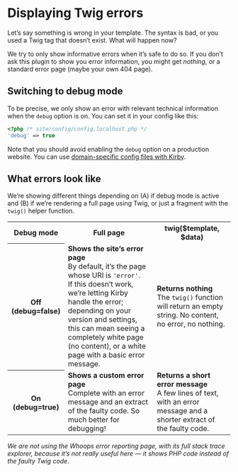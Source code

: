 # Displaying Twig errors

Let’s say something is wrong in your template. The syntax is bad, or you used a Twig tag that doesn’t exist. What will happen now?

We try to only show informative errors when it’s safe to do so. If you don’t ask this plugin to show you error information, you might get *nothing*, or a standard error page (maybe your own 404 page).

## Switching to debug mode

To be precise, we only show an error with relevant technical information when the `debug` option is on. You can set it in your config like this:

```php
<?php /* site/config/config.localhost.php */
'debug' => true
```

Note that you should avoid enabling the `debug` option on a production website. You can use [domain-specific config files with Kirby](https://getkirby.com/docs/guide/configuration#multi-environment-setup).

## What errors look like

We’re showing different things depending on (A) if debug mode is active and (B) if we’re rendering a full page using Twig, or just a fragment with the `twig()` helper function.

<table>
  <tr>
    <th scope="col">Debug mode</th>
    <th scope="col">Full page</th>
    <th scope="col">twig($template, $data)</th>
  </tr>
  <tr>
    <th scope="row">Off (debug=false)</th>
    <td>
        <strong>Shows the site’s error page</strong><br>
        By default, it’s the page whose URI is <code>'error'</code>.<br>
        If this doesn’t work, we’re letting Kirby handle the error; depending on your version and settings, this can mean seeing a completely white page (no content), or a white page with a basic error message.</td>
    <td>
      <strong>Returns nothing</strong><br>
      The <code>twig()</code> function will return an empty string. No content, no error, no nothing.
    </td>
  </tr>
  <tr>
    <th scope="row">On (debug=true)</th>
    <td>
      <strong>Shows a custom error page</strong><br>
      Complete with an error message and an extract of the faulty code. So much better for debugging!
    </td>
    <td>
      <strong>Returns a short error message</strong><br>
      A few lines of text, with an error message and a shorter extract of the faulty code.
    </td>
  </tr>
</table>

*We are not using the Whoops error reporting page, with its full stack trace explorer, because it’s not really useful here — it shows PHP code instead of the faulty Twig code.*